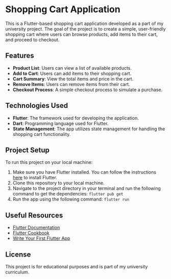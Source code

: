 # Shopping Cart Application

This is a Flutter-based shopping cart application developed as a part of my university project. The goal of the project is to create a simple, user-friendly shopping cart where users can browse products, add items to their cart, and proceed to checkout.

## Features

- **Product List**: Users can view a list of available products.
- **Add to Cart**: Users can add items to their shopping cart.
- **Cart Summary**: View the total items and price in the cart.
- **Remove Items**: Users can remove items from their cart.
- **Checkout Process**: A simple checkout process to simulate a purchase.

## Technologies Used

- **Flutter**: The framework used for developing the application.
- **Dart**: Programming language used for Flutter.
- **State Management**: The app utilizes state management for handling the shopping cart functionality.

## Project Setup

To run this project on your local machine:

1. Make sure you have Flutter installed. You can follow the instructions [here](https://docs.flutter.dev/get-started/install) to install Flutter.
2. Clone this repository to your local machine.
3. Navigate to the project directory in your terminal and run the following command to get the dependencies: `flutter pub get`
4. Run the app using the following command: `flutter run`

## Useful Resources

- [Flutter Documentation](https://docs.flutter.dev)
- [Flutter Cookbook](https://docs.flutter.dev/cookbook)
- [Write Your First Flutter App](https://docs.flutter.dev/get-started/codelab)

## License

This project is for educational purposes and is part of my university curriculum.


